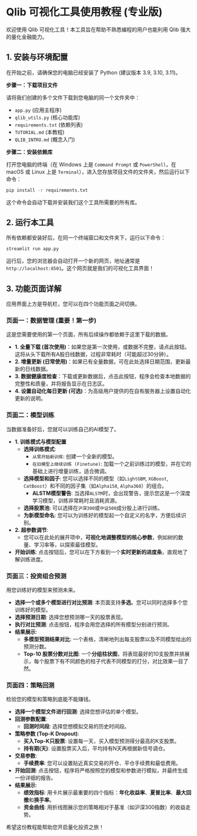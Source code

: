 # Qlib 可视化工具使用教程 (专业版)

欢迎使用 Qlib 可视化工具！本工具旨在帮助不熟悉编程的用户也能利用 Qlib 强大的量化金融能力。

## 1. 安装与环境配置

在开始之前，请确保您的电脑已经安装了 Python (建议版本 3.9, 3.10, 3.11)。

**步骤一：下载项目文件**

请将我们创建的多个文件下载到您电脑的同一个文件夹中：
- `app.py` (应用主程序)
- `qlib_utils.py` (核心功能库)
- `requirements.txt` (依赖列表)
- `TUTORIAL.md` (本教程)
- `QLIB_INTRO.md` (概念入门)

**步骤二：安装依赖库**

打开您电脑的终端（在 Windows 上是 `Command Prompt` 或 `PowerShell`，在 macOS 或 Linux 上是 `Terminal`），进入您存放项目文件的文件夹，然后运行以下命令：

```bash
pip install -r requirements.txt
```
这个命令会自动下载并安装我们这个工具所需要的所有库。

## 2. 运行本工具

所有依赖都安装好后，在同一个终端窗口和文件夹下，运行以下命令：

```bash
streamlit run app.py
```
运行后，您的浏览器会自动打开一个新的网页，地址通常是 `http://localhost:8501`。这个网页就是我们的可视化工具界面！

## 3. 功能页面详解

应用界面上方是导航栏，您可以在四个功能页面之间切换。

### 页面一：数据管理 (重要！第一步)

这是您需要使用的第一个页面，所有后续操作都依赖于这里下载的数据。

- **1. 全量下载 (首次使用)**：如果您是第一次使用，或数据不完整，请点此按钮。这将从头下载所有A股日线数据，过程非常耗时（可能超过30分钟）。
- **2. 增量更新 (日常使用)**：如果已有全量数据，可在此处选择日期范围，更新最新的日线数据。
- **3. 数据健康度检查**：下载或更新数据后，点击此按钮，程序会检查本地数据的完整性和质量，并将报告显示在日志区。
- **4. 设置自动化每日更新 (可选)**：为高级用户提供的在自有服务器上设置自动化更新的说明。

### 页面二：模型训练

当数据准备好后，您就可以训练自己的AI模型了。

- **1. 训练模式与模型配置**
  - **选择训练模式**:
    - `从零开始新训练`: 创建一个全新的模型。
    - `在旧模型上继续训练 (Finetune)`: 加载一个之前训练过的模型，并在它的基础上进行增量训练，适合微调。
  - **选择模型和因子**: 您可以选择不同的模型（如`LightGBM`, `XGBoost`, `CatBoost`）和不同的因子集（如`Alpha158`, `Alpha360`）的组合。
    - **ALSTM模型警告**: 当选择`ALSTM`时，会出现警告，提示您这是一个深度学习模型，训练非常耗时且消耗资源。
  - **选择股票池**: 可以选择在`沪深300`或`中证500`成分股上进行训练。
  - **为新模型命名**: 您可以为训练好的模型起一个自定义的名字，方便后续识别。
- **2. 超参数调节**:
  - 您可以在此处的展开项中，**可视化地调整模型的核心参数**，例如树的数量、学习率等，以探索最佳模型。
- **开始训练**: 点击按钮后，您可以在下方看到一个**实时更新的进度条**，直观地了解训练进度。

### 页面三：投资组合预测

用您训练好的模型来预测未来。

- **选择一个或多个模型进行对比预测**: 本页面支持**多选**。您可以同时选择多个您训练好的模型。
- **选择预测日期**: 选择您想预测哪一天的股票表现。
- **执行对比预测**: 点击按钮，程序会用您选择的所有模型分别进行预测。
- **结果展示**:
  - **多模型预测结果对比**: 一个表格，清晰地列出每支股票以及不同模型给出的预测分数。
  - **Top-10 股票分数对比图**: 一个**分组柱状图**，将表现最好的10支股票并排展示，每个股票下有不同颜色的柱子代表不同模型的打分，对比效果一目了然。

### 页面四：策略回测

检验您的模型和策略到底能不能赚钱。

- **选择一个模型文件进行回测**: 选择您想评估的单个模型。
- **回测参数配置**:
  - **回测时间段**: 选择您想模拟交易的历史时间段。
- **策略参数 (Top-K Dropout)**:
  - **买入Top-K只股票**: 设置每一天，买入模型预测得分最高的K支股票。
  - **持有期(天)**: 设置股票买入后，平均持有N天再根据新信号调仓。
- **交易参数**:
  - **手续费率**: 您可以设置贴近真实交易的开仓、平仓手续费和最低费用。
- **开始回测**: 点击按钮，程序将严格按照您的模型和参数进行模拟，并最终生成一份详细的报告。
- **结果展示**:
  - **绩效指标**: 用卡片展示最重要的四个指标：**年化收益率**、**夏普比率**、**最大回撤**和**换手率**。
  - **资金曲线**: 用折线图展示您的策略相对于基准（如沪深300指数）的收益走势。

希望这份教程能帮助您开启量化投资之旅！
